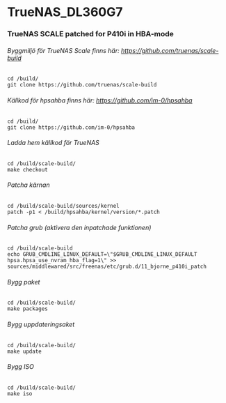 # TrueNAS_DL360G7

### TrueNAS SCALE patched for P410i in HBA-mode

###### Byggmiljö för TrueNAS Scale finns här: https://github.com/truenas/scale-build

    cd /build/
    git clone https://github.com/truenas/scale-build

###### Källkod för hpsahba finns här: https://github.com/im-0/hpsahba

    cd /build/
    git clone https://github.com/im-0/hpsahba

###### Ladda hem källkod för TrueNAS

    cd /build/scale-build/
    make checkout

###### Patcha kärnan

    cd /build/scale-build/sources/kernel
    patch -p1 < /build/hpsahba/kernel/version/*.patch

###### Patcha grub (aktivera den inpatchade funktionen)

    cd /build/scale-build    
    echo GRUB_CMDLINE_LINUX_DEFAULT=\"$GRUB_CMDLINE_LINUX_DEFAULT hpsa.hpsa_use_nvram_hba_flag=1\" >> sources/middlewared/src/freenas/etc/grub.d/11_bjorne_p410i_patch      

###### Bygg paket

    cd /build/scale-build/
    make packages

###### Bygg uppdateringsaket

    cd /build/scale-build/
    make update

###### Bygg ISO

    cd /build/scale-build/
    make iso
